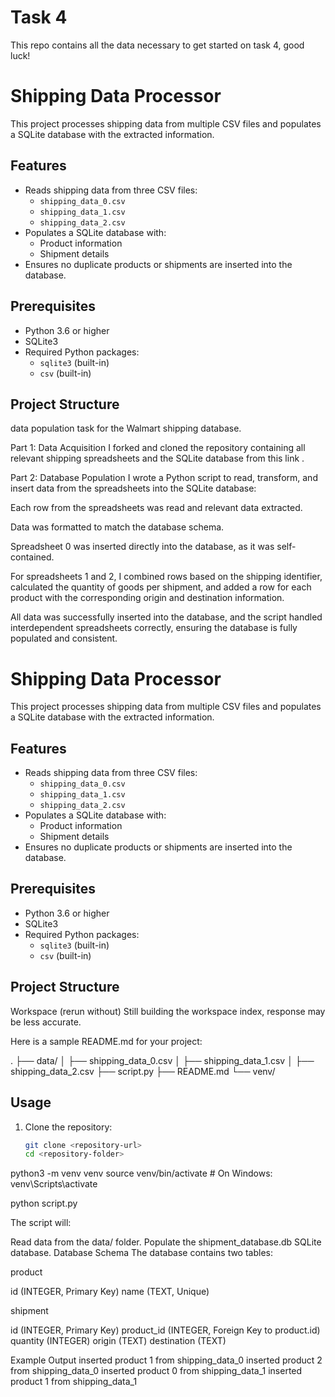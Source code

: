 # Task 4
This repo contains all the data necessary to get started on task 4, good luck!
# Shipping Data Processor

This project processes shipping data from multiple CSV files and populates a SQLite database with the extracted information.

## Features

- Reads shipping data from three CSV files:
  - `shipping_data_0.csv`
  - `shipping_data_1.csv`
  - `shipping_data_2.csv`
- Populates a SQLite database with:
  - Product information
  - Shipment details
- Ensures no duplicate products or shipments are inserted into the database.

## Prerequisites

- Python 3.6 or higher
- SQLite3
- Required Python packages:
  - `sqlite3` (built-in)
  - `csv` (built-in)

## Project Structure
data population task for the Walmart shipping database.

Part 1: Data Acquisition
I forked and cloned the repository containing all relevant shipping spreadsheets and the SQLite database from this link
.

Part 2: Database Population
I wrote a Python script to read, transform, and insert data from the spreadsheets into the SQLite database:

Each row from the spreadsheets was read and relevant data extracted.

Data was formatted to match the database schema.

Spreadsheet 0 was inserted directly into the database, as it was self-contained.

For spreadsheets 1 and 2, I combined rows based on the shipping identifier, calculated the quantity of goods per shipment, and added a row for each product with the corresponding origin and destination information.

All data was successfully inserted into the database, and the script handled interdependent spreadsheets correctly, ensuring the database is fully populated and consistent.
# Shipping Data Processor

This project processes shipping data from multiple CSV files and populates a SQLite database with the extracted information.

## Features

- Reads shipping data from three CSV files:
  - `shipping_data_0.csv`
  - `shipping_data_1.csv`
  - `shipping_data_2.csv`
- Populates a SQLite database with:
  - Product information
  - Shipment details
- Ensures no duplicate products or shipments are inserted into the database.

## Prerequisites

- Python 3.6 or higher
- SQLite3
- Required Python packages:
  - `sqlite3` (built-in)
  - `csv` (built-in)

## Project Structure

Workspace
(rerun without)
Still building the workspace index, response may be less accurate.

Here is a sample README.md for your project:

. ├── data/ │ ├── shipping_data_0.csv │ ├── shipping_data_1.csv │ ├── shipping_data_2.csv ├── script.py ├── README.md └── venv/


## Usage

1. Clone the repository:
   ```bash
   git clone <repository-url>
   cd <repository-folder>

python3 -m venv venv
source venv/bin/activate  # On Windows: venv\Scripts\activate

python script.py

The script will:

Read data from the data/ folder.
Populate the shipment_database.db SQLite database.
Database Schema
The database contains two tables:

product

id (INTEGER, Primary Key)
name (TEXT, Unique)


shipment

id (INTEGER, Primary Key)
product_id (INTEGER, Foreign Key to product.id)
quantity (INTEGER)
origin (TEXT)
destination (TEXT)

Example Output
inserted product 1 from shipping_data_0
inserted product 2 from shipping_data_0
inserted product 0 from shipping_data_1
inserted product 1 from shipping_data_1